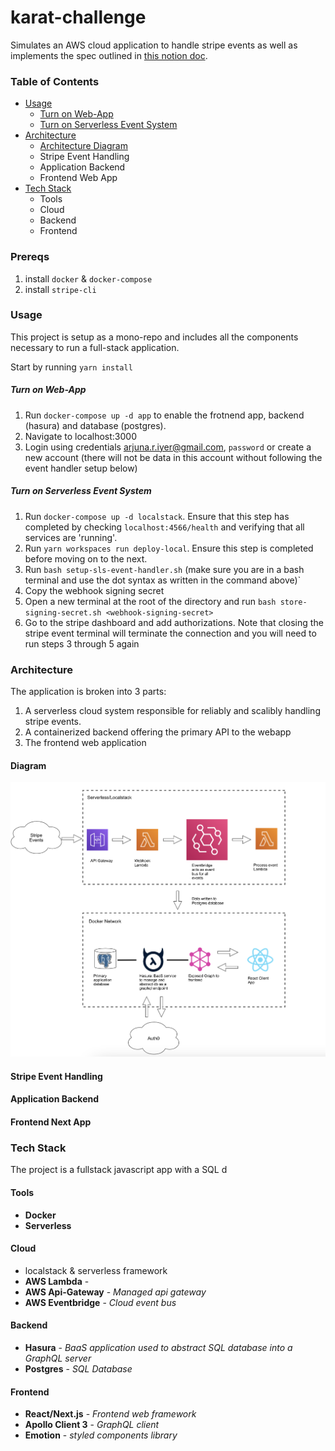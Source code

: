 # karat-challenge
Simulates an AWS cloud application to handle stripe events as well as implements the spec outlined in [this notion doc](https://www.notion.so/Karat-Coding-Challenge-Card-Dashboard-0206a928d562482aa5a2e1796a39c726#aa203a9a2de34fc09c9d027a2824282a). 

### Table of Contents
- [Usage](#usage)
  - [Turn on Web-App](#turn-on-web-app)
  - [Turn on Serverless Event System](#turn-on-serverless-event-system)
- [Architecture](#architecture)
  - [Architecture Diagram](#architecture)
  - Stripe Event Handling
  - Application Backend
  - Frontend Web App
- [Tech Stack](#tech-stack)
  - Tools
  - Cloud
  - Backend
  - Frontend

### Prereqs
1. install `docker` & `docker-compose`
2. install `stripe-cli`
### Usage
This project is setup as a mono-repo and includes all the components necessary to run a full-stack application. 

Start by running `yarn install`
##### Turn on Web-App
1. Run `docker-compose up -d app` to enable the frotnend app, backend (hasura) and database (postgres).
2. Navigate to localhost:3000 
3. Login using credentials arjuna.r.iyer@gmail.com, `password` or create a new account (there will not be data in this account without following the event handler setup below)

##### Turn on Serverless Event System
1.  Run `docker-compose up -d localstack`. Ensure that this step has completed by checking `localhost:4566/health` and verifying that all services are 'running'. 
2.  Run `yarn workspaces run deploy-local`. Ensure this step is completed before moving on to the next.
3. Run `bash setup-sls-event-handler.sh` (make sure you are in a bash terminal and use the dot syntax as written in the command above)`
4. Copy the webhook signing secret
5. Open a new terminal at the root of the directory and run `bash store-signing-secret.sh <webhook-signing-secret>`
6. Go to the stripe dashboard and add authorizations. Note that closing the stripe event terminal will terminate the connection and you will need to run steps 3 through 5 again

### Architecture
The application is broken into 3 parts: 
1. A serverless cloud system responsible for reliably and scalibly handling stripe events. 
2. A containerized backend offering the primary API to the webapp
3. The frontend web application
#### Diagram
![](/karat-local-arch.png)

#### Stripe Event Handling
#### Application Backend 
#### Frontend Next App

### Tech Stack
The project is a fullstack javascript app with a SQL d
#### Tools
- **Docker**
- **Serverless**
#### Cloud
- localstack & serverless framework
- **AWS Lambda** -
- **AWS Api-Gateway** - *Managed api gateway*
- **AWS Eventbridge** - *Cloud event bus*
#### Backend
- **Hasura** - *BaaS application used to abstract SQL database into a GraphQL server*
- **Postgres** - *SQL Database*
#### Frontend
- **React/Next.js** - *Frontend web framework*
- **Apollo Client 3** - *GraphQL client*
- **Emotion** - *styled components library*